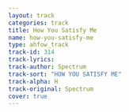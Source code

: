 ```yaml
---
layout: track
categories: track
title: How You Satisfy Me
name: how-you-satisfy-me
type: ahfow_track
track-id: 314
track-lyrics: 
track-author: Spectrum
track-sort: "HOW YOU SATISFY ME"
track-alpha: H
track-original: Spectrum
cover: true
---
```

